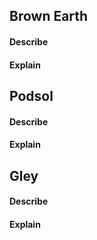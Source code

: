 ## Brown Earth
#### Describe

#### Explain

## Podsol
#### Describe

#### Explain

## Gley
#### Describe

#### Explain